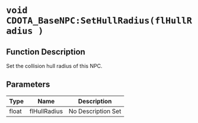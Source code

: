 # `void CDOTA_BaseNPC:SetHullRadius(flHullRadius )`
## Function Description
Set the collision hull radius of this NPC.
## Parameters
Type|Name|Description
--|--|--
float|flHullRadius|No Description Set
